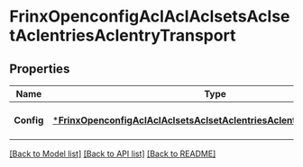 # FrinxOpenconfigAclAclAclsetsAclsetAclentriesAclentryTransport

## Properties
Name | Type | Description | Notes
------------ | ------------- | ------------- | -------------
**Config** | [***FrinxOpenconfigAclAclAclsetsAclsetAclentriesAclentryTransportConfig**](frinx.openconfig.acl.acl.aclsets.aclset.aclentries.aclentry.transport.Config.md) | Optional[Configuration data] REF:Optional.empty | [optional] [default to null]

[[Back to Model list]](../README.md#documentation-for-models) [[Back to API list]](../README.md#documentation-for-api-endpoints) [[Back to README]](../README.md)


